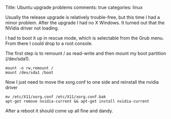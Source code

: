 Title: Ubuntu upgrade problems
comments: true
categories: linux

Usually the release upgrade is relatively trouble-free, but this time I had a minor problem. After the upgrade I had no X Windows. It turned out that the NVidia driver not loading.

I had to boot it up in rescue mode, which is selectable from the Grub menu. From there I could drop to a root console.

The first step is to remount / as read-write and then mount my boot partition (/dev/sda1).
```
mount -o rw,remount /
mount /dev/sda1 /boot
```
Now I just need to move the xorg.conf to one side and reinstall the nvidia driver
```
mv /etc/X11/xorg.conf /etc/X11/xorg.conf.bak
apt-get remove nvidia-current && apt-get install nvidia-current
```
After a reboot it should come up all fine and dandy.

